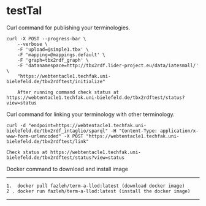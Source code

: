 # testTal
Curl command for publishing your terminologies.

```
curl -X POST --progress-bar \
    --verbose \
    -F 'upload=@simple1.tbx' \
    -F 'mapping=@mappings.default' \
    -F 'graph=tbx2rdf_graph' \
    -F 'datanamespace=http://tbx2rdf.lider-project.eu/data/iatesmall/' \
    "https://webtentacle1.techfak.uni-bielefeld.de/tbx2rdftest/initialize"
    
    After running command check status at https://webtentacle1.techfak.uni-bielefeld.de/tbx2rdftest/status?view=status

```
Curl command for linking  your terminology with other terminology.

```
curl -d "endpoint=https://webtentacle1.techfak.uni-bielefeld.de/tbx2rdf_intaglio/sparql" -H "Content-Type: application/x-www-form-urlencoded" -X POST "https://webtentacle1.techfak.uni-bielefeld.de/tbx2rdftest/link"

Check status at https://webtentacle1.techfak.uni-bielefeld.de/tbx2rdftest/status?view=status
```

Docker command to download and install image

---
```
1.  docker pull fazleh/term-a-llod:latest (download docker image)
2 . docker run fazleh/term-a-llod:latest (install the docker image)
```



---
